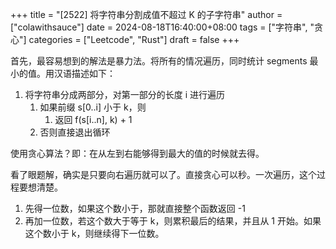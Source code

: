 +++
title = "[2522] 将字符串分割成值不超过 K 的子字符串"
author = ["colawithsauce"]
date = 2024-08-18T16:40:00+08:00
tags = ["字符串", "贪心"]
categories = ["Leetcode", "Rust"]
draft = false
+++

首先，最容易想到的解法是暴力法。将所有的情况遍历，同时统计 segments 最小的值。用汉语描述如下：

1.  将字符串分成两部分，对第一部分的长度 i 进行遍历
    1.  如果前缀 s[0..i] 小于 k，则
        1.  返回 f(s[i..n], k) + 1
    2.  否则直接退出循环

使用贪心算法？即：在从左到右能够得到最大的值的时候就去得。

看了眼题解，确实是只要向右遍历就可以了。直接贪心可以秒。一次遍历，这个过程要想清楚。

1.  先得一位数，如果这个数小于，那就直接整个函数返回 -1
2.  再加一位数，若这个数大于等于 k，则累积最后的结果，并且从 1 开始。如果这个数小于 k，则继续得下一位数。
